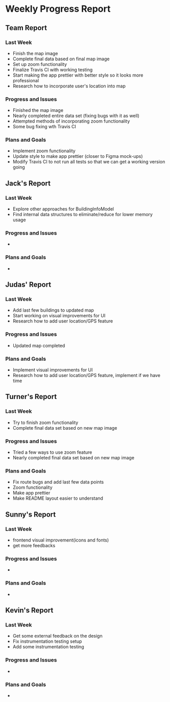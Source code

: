 # Weekly Progress Report
## Team Report
### Last Week
* Finish the map image
* Complete final data based on final map image
* Set up zoom functionality
* Finalize Travis CI with working testing
* Start making the app prettier with better style so it looks more professional
* Research how to incorporate user's location into map
### Progress and Issues
* Finished the map image
* Nearly completed entire data set (fixing bugs with it as well)
* Attempted methods of incorporating zoom functionality
* Some bug fixing wth Travis CI
### Plans and Goals
* Implement zoom functionality
* Update style to make app prettier (closer to Figma mock-ups)
* Modify Travis CI to not run all tests so that we can get a working version going
## Jack's Report
### Last Week
* Explore other approaches for BuildingInfoModel
* Find internal data structures to eliminate/reduce for lower memory usage
### Progress and Issues
*
### Plans and Goals
*
## Judas' Report
### Last Week
* Add last few buildings to updated map
* Start working on visual improvements for UI
* Research how to add user location/GPS feature
### Progress and Issues
* Updated map completed
### Plans and Goals
* Implement visual improvements for UI
* Research how to add user location/GPS feature, implement if we have time
## Turner's Report
### Last Week
* Try to finish zoom functionality
* Complete final data set based on new map image
### Progress and Issues
* Tried a few ways to use zoom feature
* Nearly completed final data set based on new map image
### Plans and Goals
* Fix route bugs and add last few data points
* Zoom functionality
* Make app prettier
* Make README layout easier to understand
## Sunny's Report
### Last Week
* frontend visual improvement(icons and fonts)
* get more feedbacks
### Progress and Issues
*
### Plans and Goals
*
## Kevin's Report
### Last Week
* Get some external feedback on the design
* Fix instrumentation testing setup
* Add some instrumentation testing
### Progress and Issues
*
### Plans and Goals
*
